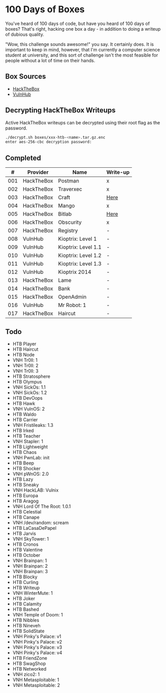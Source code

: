 # 100 Days of Boxes
You've heard of 100 days of code, but have you heard of 100 days of boxes? That's right, hacking
one box a day - in addition to doing a writeup of dubious quality.

"Wow, this challenge sounds awesome!" you say. It certainly does. It is important to keep in mind,
however, that I'm currently a computer science student at university, and this sort of challenge
isn't the most feasible for people without a lot of time on their hands. 

## Box Sources
 * [HackTheBox](https://hackthebox.eu)
 * [VulnHub](https://vulnhub.com)

## Decrypting HackTheBox Writeups
Active HackTheBox writeups can be decrypted using their root flag as the password.
```bash
./decrypt.sh boxes/xxx-htb-<name>.tar.gz.enc
enter aes-256-cbc decryption password:
```

## Completed
 \#  | Provider   | Name                | Write-up
-----|------------|---------------------|---------
 001 | HackTheBox | Postman             | x
 002 | HackTheBox | Traverxec           | x
 003 | HackTheBox | Craft               | [Here](/writeups/003-htb-craft.md)
 004 | HackTheBox | Mango               | x
 005 | HackTheBox | Bitlab              | [Here](/writeups/005-htb-bitlab.md)
 006 | HackTheBox | Obscurity           | x
 007 | HackTheBox | Registry            | -
 008 | VulnHub    | Kioptrix: Level 1   | -
 009 | VulnHub    | Kioptrix: Level 1.1 | -
 010 | VulnHub    | Kioptrix: Level 1.2 | -
 011 | VulnHub    | Kioptrix: Level 1.3 | -
 012 | VulnHub    | Kioptrix 2014       | -
 013 | HackTheBox | Lame                | -
 014 | HackTheBox | Bank                | -
 015 | HackTheBox | OpenAdmin           | -
 016 | VulnHub    | Mr Robot: 1         | -
 017 | HackTheBox | Haircut             | -

## Todo
 - HTB Player
 - HTB Haircut
 - HTB Node
 - VNH Tr0ll: 1
 - VNH Tr0ll: 2
 - VNH Tr0ll: 3
 - HTB Stratosphere
 - HTB Olympus
 - VNH SickOs: 1.1
 - VNH SickOs: 1.2
 - HTB DevOops
 - HTB Hawk
 - VNH VulnOS: 2
 - HTB Waldo
 - HTB Carrier
 - VNH Fristileaks: 1.3
 - HTB Irked
 - HTB Teacher 
 - VNH Stapler: 1
 - HTB Lightweight
 - HTB Chaos
 - VNH PwnLab: init 
 - HTB Beep
 - HTB Shocker
 - VNH pWnOS: 2.0
 - HTB Lazy
 - HTB Sneaky
 - VNH HackLAB: Vulnix
 - HTB Europa
 - HTB Aragog
 - VNH Lord Of The Root: 1.0.1
 - HTB Celestial
 - HTB Canape
 - VNH /dev/random: scream
 - HTB LaCasaDePapel
 - HTB Jarvis
 - VNH SkyTower: 1
 - HTB Cronos
 - HTB Valentine
 - HTB October
 - VNH Brainpan: 1 
 - VNH Brainpan: 2
 - VNH Brainpan: 3
 - HTB Blocky
 - HTB Curling
 - HTB Writeup
 - VNH WinterMute: 1
 - HTB Joker
 - HTB Calamity
 - HTB Bashed
 - VNH Temple of Doom: 1
 - HTB Nibbles
 - HTB Nineveh
 - HTB SolidState
 - VNH Pinky's Palace: v1
 - VNH Pinky's Palace: v2
 - VNH Pinky's Palace: v3
 - VNH Pinky's Palace: v4
 - HTB FriendZone 
 - HTB SwagShop
 - HTB Networked 
 - VNH zico2: 1 
 - VNH Metasploitable: 1
 - VNH Metasploitable: 2
